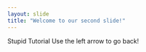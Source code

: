 ```yaml
---
layout: slide
title: "Welcome to our second slide!"
---
```

Stupid Tutorial
Use the left arrow to go back!
